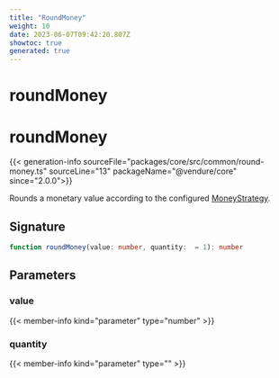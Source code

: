 ```yaml
---
title: "RoundMoney"
weight: 10
date: 2023-06-07T09:42:20.807Z
showtoc: true
generated: true
---
```

<!-- This file was generated from the Vendure source. Do not modify. Instead, re-run the "docs:build" script -->

# roundMoney
<div class="symbol">


# roundMoney

{{< generation-info sourceFile="packages/core/src/common/round-money.ts" sourceLine="13" packageName="@vendure/core" since="2.0.0">}}

Rounds a monetary value according to the configured <a href='/typescript-api/money/money-strategy#moneystrategy'>MoneyStrategy</a>.

## Signature

```TypeScript
function roundMoney(value: number, quantity:  = 1): number
```
## Parameters

### value

{{< member-info kind="parameter" type="number" >}}

### quantity

{{< member-info kind="parameter" type="" >}}

</div>
